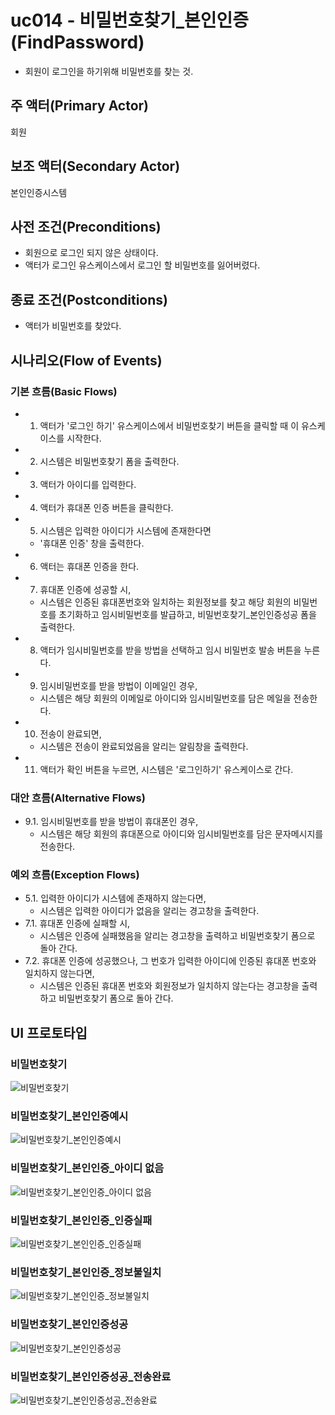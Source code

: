 # uc014 - 비밀번호찾기_본인인증(FindPassword)
- 회원이 로그인을 하기위해 비밀번호를 찾는 것.

## 주 액터(Primary Actor)
회원

## 보조 액터(Secondary Actor)
본인인증시스템

## 사전 조건(Preconditions)
- 회원으로 로그인 되지 않은 상태이다.
- 액터가 로그인 유스케이스에서 로그인 할 비밀번호를 잃어버렸다.

## 종료 조건(Postconditions)
- 액터가 비밀번호를 찾았다.

## 시나리오(Flow of Events)

### 기본 흐름(Basic Flows)

- 1. 액터가 '로그인 하기' 유스케이스에서 비밀번호찾기 버튼을 클릭할 때 이 유스케이스를 시작한다.
- 2. 시스템은 비밀번호찾기 폼을 출력한다.
- 3. 액터가 아이디를 입력한다.
- 4. 액터가 휴대폰 인증 버튼을 클릭한다.
- 5. 시스템은 입력한 아이디가 시스템에 존재한다면
    - '휴대폰 인증' 창을 출력한다.
- 6. 액터는 휴대폰 인증을 한다.
- 7. 휴대폰 인증에 성공할 시,
    - 시스템은 인증된 휴대폰번호와 일치하는 회원정보를 찾고 해당 회원의 비밀번호를 초기화하고 임시비밀번호를 발급하고, 비밀번호찾기_본인인증성공 폼을 출력한다.
- 8. 액터가 임시비밀번호를 받을 방법을 선택하고 임시 비밀번호 발송 버튼을 누른다.
- 9. 임시비밀번호를 받을 방법이 이메일인 경우,
    - 시스템은 해당 회원의 이메일로 아이디와 임시비밀번호를 담은 메일을 전송한다.
- 10. 전송이 완료되면, 
    - 시스템은 전송이 완료되었음을 알리는 알림창을 출력한다.
- 11. 액터가 확인 버튼을 누르면, 시스템은 '로그인하기' 유스케이스로 간다.

### 대안 흐름(Alternative Flows)
- 9.1. 임시비밀번호를 받을 방법이 휴대폰인 경우,
    - 시스템은 해당 회원의 휴대폰으로 아이디와 임시비밀번호를 담은 문자메시지를 전송한다.

### 예외 흐름(Exception Flows)

- 5.1. 입력한 아이디가 시스템에 존재하지 않는다면,
    - 시스템은 입력한 아이디가 없음을 알리는 경고창을 출력한다.
- 7.1. 휴대폰 인증에 실패할 시, 
    - 시스템은 인증에 실패했음을 알리는 경고창을 출력하고 비밀번호찾기 폼으로 돌아 간다.
- 7.2. 휴대폰 인증에 성공했으나, 그 번호가 입력한 아이디에 인증된 휴대폰 번호와 일치하지 않는다면, 
    - 시스템은 인증된 휴대폰 번호와 회원정보가 일치하지 않는다는 경고창을 출력하고 비밀번호찾기 폼으로 돌아 간다.


## UI 프로토타입

### 비밀번호찾기
![비밀번호찾기](./images/uc006-findpassword_authentication.jpg)

### 비밀번호찾기_본인인증예시
![비밀번호찾기_본인인증예시](./images/uc006-findpassword_authentication_ex.jpg)

### 비밀번호찾기_본인인증_아이디 없음
![비밀번호찾기_본인인증_아이디 없음](./images/uc006-findpassword_authentication_no_id.jpg)

### 비밀번호찾기_본인인증_인증실패
![비밀번호찾기_본인인증_인증실패](./images/uc006-findpassword_authentication_fail.jpg)

### 비밀번호찾기_본인인증_정보불일치
![비밀번호찾기_본인인증_정보불일치](./images/uc006-findpassword_authentication_info_mismatch.jpg)

### 비밀번호찾기_본인인증성공
![비밀번호찾기_본인인증성공](./images/uc006-findpassword_authentication_success.jpg)

### 비밀번호찾기_본인인증성공_전송완료
![비밀번호찾기_본인인증성공_전송완료](./images/uc006-findpassword_authentication_transmission.jpg)

